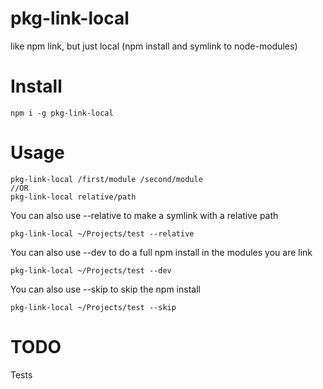 # pkg-link-local
like npm link, but just local (npm install and symlink to node-modules)

# Install
```
npm i -g pkg-link-local
```

# Usage
```
pkg-link-local /first/module /second/module
//OR
pkg-link-local relative/path
```

You can also use --relative to make a symlink with a relative path

```
pkg-link-local ~/Projects/test --relative
```

You can also use --dev to do a full npm install in the modules you are link

```
pkg-link-local ~/Projects/test --dev
```

You can also use --skip to skip the npm install

```
pkg-link-local ~/Projects/test --skip
```

# TODO
Tests
